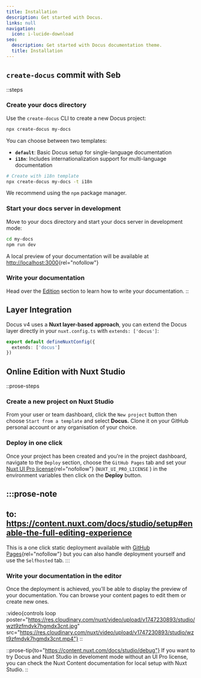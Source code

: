 ```yaml
---
title: Installation
description: Get started with Docus.
links: null
navigation:
  icon: i-lucide-download
seo:
  description: Get started with Docus documentation theme.
  title: Installation
---
```


## `create-docus` commit with Seb

::steps
### Create your docs directory

Use the `create-docus` CLI to create a new Docus project:

```bash [Terminal]
npx create-docus my-docs
```

You can choose between two templates:

- **`default`**: Basic Docus setup for single-language documentation
- **`i18n`**: Includes internationalization support for multi-language documentation

```bash [Terminal]
# Create with i18n template
npx create-docus my-docs -t i18n
```

We recommend using the `npm` package manager.

### Start your docs server in development

Move to your docs directory and start your docs server in development mode:

```bash [Terminal]
cd my-docs
npm run dev
```

A local preview of your documentation will be available at <http://localhost:3000>{rel="nofollow"}

### Write your documentation

Head over the [Edition](/en/concepts/edition) section to learn how to write your documentation.
::

## Layer Integration

Docus v4 uses a **Nuxt layer-based approach**, you can extend the Docus layer directly in your `nuxt.config.ts` with `extends: ['docus']`:

```ts [nuxt.config.ts]
export default defineNuxtConfig({
  extends: ['docus']
})
```

## Online Edition with Nuxt Studio

::prose-steps
### Create a new project on Nuxt Studio

From your user or team dashboard, click the `New project` button then choose `Start from a template` and select **Docus.** Clone it on your GitHub personal account or any organisation of your choice.

### Deploy in one click

Once your project has been created and you're in the project dashboard, navigate to the `Deploy` section, choose the `GitHub Pages` tab and set your [Nuxt UI Pro license](https://ui.nuxt.com/pro/pricing){rel="nofollow"} (`NUXT_UI_PRO_LICENSE` ) in the environment variables then click on the **Deploy** button.

  :::prose-note
  ---
  to: https://content.nuxt.com/docs/studio/setup#enable-the-full-editing-experience
  ---
  This is a one click static deployment available with [GitHub Pages](https://docs.github.com/en/pages/getting-started-with-github-pages/creating-a-github-pages-site){rel="nofollow"} but you can also handle deployment yourself and use the `Selfhosted` tab.
  :::

### Write your documentation in the editor

Once the deployment is achieved, you'll be able to display the preview of your documentation. You can browse your content pages to edit them or create new ones.

:video{controls loop poster="https://res.cloudinary.com/nuxt/video/upload/v1747230893/studio/wzt9zfmdvk7hgmdx3cnt.jpg" src="https://res.cloudinary.com/nuxt/video/upload/v1747230893/studio/wzt9zfmdvk7hgmdx3cnt.mp4"}
::

::prose-tip{to="https://content.nuxt.com/docs/studio/debug"}
If you want to try Docus and Nuxt Studio in develoment mode without an UI Pro license, you can check the Nuxt Content documentation for local setup with Nuxt Studio.
::
